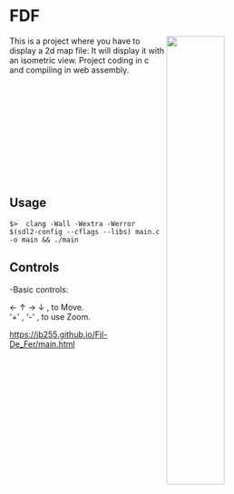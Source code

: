 # FDF

<img align="right"  src="http://i.imgur.com/C27QA4E.png" width="45%" />

This is a project where you have to display a 2d map file:
It will display it with an isometric view.
Project coding in c and compiling in web assembly.

<br /><br /><br /><br /><br /><br /><br /><br /><br /><br />
## Usage
	$>  clang -Wall -Wextra -Werror $(sdl2-config --cflags --libs) main.c -o main && ./main

## Controls

-Basic controls:

&larr; 	&uarr; 	&rarr; 	&darr; , to Move. <br />
'+' , '-' , to use Zoom.

https://jb255.github.io/Fil-De_Fer/main.html

</tbody>
